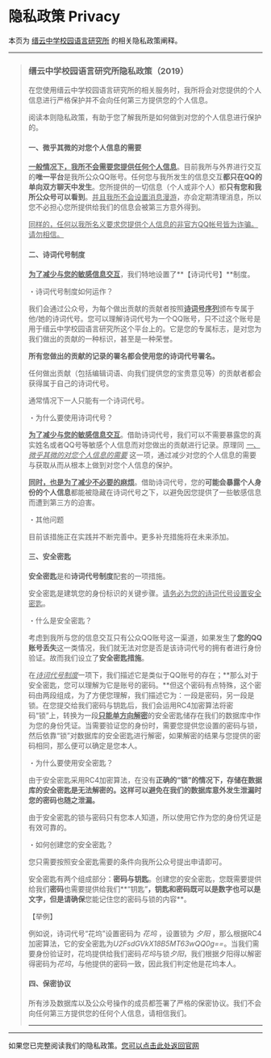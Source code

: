 # 隐私政策 Privacy

本页为 [缙云中学校园语言研究所](https://jzlanguageresearchinstitute.github.io/JZLanguageReIn/Index.html) 的相关隐私政策阐释。

******

> ### 缙云中学校园语言研究所隐私政策（2019）
>
> 在您使用缙云中学校园语言研究所的相关服务时，我所将会对您提供的个人信息进行严格保护并不会向任何第三方提供您的个人信息。
>
> 阅读本则隐私政策，有助于您了解我所是如何做到对您的个人信息进行保护的。
>
> #### 一、微乎其微的对您个人信息的需要
>
> **<u>一般情况下，我所不会需要您提供任何个人信息</u>**。目前我所与外界进行交互的**唯一平台**是我所公众QQ账号。任何您与我所发生的信息交互**都只在QQ的单向双方聊天中发生**。您所提供的一切信息（个人或非个人）都**只有您和我所公众号可以看到**。<u>并且我所不会设置消息漫游</u>，亦会定期清理消息，所以您不必担心您所提供给我们的信息会被第三方意外得到。
>
> <u>同样的，任何以我所名义要求您提供个人信息的非官方QQ帐号皆为诈骗。请勿相信。</u>
>
> #### 二、诗词代号制度
>
> **<u>为了减少与您的敏感信息交互</u>**，我们特地设置了**【诗词代号】**制度。
>
> ・诗词代号制度如何运作？
>
> 我们会通过公众号，为每个做出贡献的贡献者按照<u>**诗词号序列**</u>颁布专属于他/她的诗词代号。您可以理解诗词代号为一个QQ账号，只不过这个账号是用于缙云中学校园语言研究所这个平台上的。它是您的专属标志，是对您为我们做出的贡献的一种标识，甚至是一种荣誉。
>
> **所有您做出的贡献的记录的署名都会使用您的诗词代号署名。**
>
> 任何做出贡献（包括编辑词语、向我们提供您的宝贵意见等）的贡献者都会获得属于自己的诗词代号。
>
> 通常情况下一人只能有一个诗词代号。
>
> ・为什么要使用诗词代号？
>
> **<u>为了减少与您的敏感信息交互</u>**。借助诗词代号，我们可以不需要暴露您的真实姓名或者QQ号等敏感个人信息而对您做出的贡献进行记录。原理同 *<u>一、微乎其微的对您个人信息的需要</u>* 这一项，通过减少对您的个人信息的需要与获取从而从根本上做到对您个人信息的保护。
>
> **<u>同时，也是为了减少不必要的麻烦</u>**。借助诗词代号，您的**可能会暴露个人身份的个人信息**都能被隐藏在诗词代号之下，以避免因您提供了一些敏感信息而遭到第三方的迫害。
>
> ・其他问题
>
> 目前该措施正在实践并不断完善中。更多补充措施将在未来添加。
>
> #### 三、安全密匙
>
> **安全密匙**是和**诗词代号制度**配套的一项措施。
>
> 安全密匙是建筑您的身份标识的关键步骤。<u>请务必为您的诗词代号设置安全密匙</u>。
>
> ・什么是安全密匙？
>
> 考虑到我所与您的信息交互只有公众QQ账号这一渠道，如果发生了**您的QQ账号丢失**这一类情况，我们就无法对您是否是该诗词代号的拥有者进行身份验证。故而我们设立了**安全密匙措施**。
>
> 在<u>*诗词代号制度*</u>一项下，我们描述它是类似于QQ账号的存在；**那么对于安全密匙，您可以理解为它是账号的密码。**但这个密码有点特殊，这个密码由两段组成，为了方便您理解，我们描述它为：一段是密码，另一段是锁。在您提交给我们密码与钥匙后，我们会运用RC4加密算法将密码“锁”上，转换为一段<u>**只能单方向解密**</u>的安全密匙储存在我们的数据库中作为您的身份凭证。当需要验证您的身份时，需要您提供您设置的密码与锁，然后依靠“锁”对数据库的安全密匙进行解密，如果解密的结果与您提供的密码相同，那么便可以确定是您本人。
>
> ・为什么要使用安全密匙？
>
> 由于安全密匙采用RC4加密算法，在没有**正确的“锁”**的情况下，存储在数据库的安全密匙是无法解密的。这样可以**避免在我们的数据库意外发生泄漏时您的密码也随之泄漏。**
>
> 由于安全密匙的锁与密码只有您本人知道，所以使用它作为您的身份凭证是有效可靠的。
>
> ・如何创建您的安全密匙？
>
> 您只需要按照安全密匙需要的条件向我所公众号提出申请即可。
>
> 安全密匙有两个组成部分：**密码与钥匙**。创建您的安全密匙，您既需要提供给我们**密码**也需要提供给我们**“钥匙”**，钥匙和密码既可以是数字也可以是文字，但是请确保**您能记住您的密码与锁的内容**。
>
> 【举例】
>
> 例如说，诗词代号“花坞”设置密码为 *花坞* ，设置锁为 *夕阳* ，那么根据RC4加密算法，它的安全密匙为*U2FsdGVkX18B5MT63wQQ0g==*。当我们需要身份验证时，花坞提供给我们密码*花坞*与锁*夕阳*，我们根据夕阳得以解密得密码为*花坞*，与他提供的密码一致，因此我们判定他是花坞本人。
>
> 
>
> #### 四、保密协议
>
> 所有涉及数据库以及公众号操作的成员都签署了严格的保密协议。我们不会向任何第三方提供您的任何个人信息，请相信我们。
>
> ******
>
> [^2019.9.12]: 该隐私政策第一版出台

******

如果您已完整阅读我们的隐私政策。[您可以点击此处返回官网](https://jzlanguageresearchinstitute.github.io/JZLanguageReIn/Index.html)





